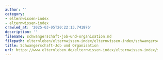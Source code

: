```yaml
---
author: ''
category:
- elternwissen-index
- elternwissen-index
crawled_at: '2025-03-05T20:22:13.741876'
description: ''
filename: schwangerschaft-job-und-organisation.md
filepath: elternleben/elternwissen-index/elternwissen-index/schwangerschaft-job-und-organisation.md
title: Schwangerschaft-Job und Organisation
url: https://www.elternleben.de/elternwissen-index/elternwissen-index/schwangerschaft-job-und-organisation/
---
```




